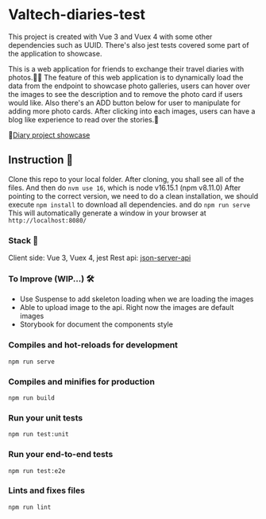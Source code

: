 # Valtech-diaries-test
This project is created with Vue 3 and Vuex 4 with some other dependencies such as UUID. 
There's also jest tests covered some part of the application to showcase.

This is a web application for friends to exchange their travel diaries with photos.🧳🌸
The feature of this web application is to dynamically load the data from the endpoint to showcase photo galleries, users can hover over the images to see the description and to remove the photo card if users would like. Also there's an ADD button below for user to manipulate for adding more photo cards. After clicking into each images, users can have a blog like experience to read over the stories.🦄 


🎥[Diary project showcase](https://user-images.githubusercontent.com/42298152/187080776-fd5be087-d57b-4ca2-b009-b7c76d6bc89b.mp4)




## Instruction 📒
Clone this repo to your local folder.
After cloning, you shall see all of the files.
And then do `nvm use 16`, which is node v16.15.1 (npm v8.11.0) 
After pointing to the correct version, we need to do a clean installation, we should execute `npm install` to download all dependencies. and do `npm run serve`
This will automatically generate a window in your browser at `http://localhost:8080/` 

### Stack 🔎
Client side: Vue 3, Vuex 4, jest
Rest api: [json-server-api](https://github.com/UXDESIGNERLIN/json-server-api)

### To Improve (WIP...) 🛠️
- Use Suspense to add skeleton loading when we are loading the images
- Able to upload image to the api. Right now the images are default images
- Storybook for document the components style

### Compiles and hot-reloads for development
```
npm run serve
```

### Compiles and minifies for production
```
npm run build
```

### Run your unit tests
```
npm run test:unit
```

### Run your end-to-end tests
```
npm run test:e2e
```

### Lints and fixes files
```
npm run lint
```
